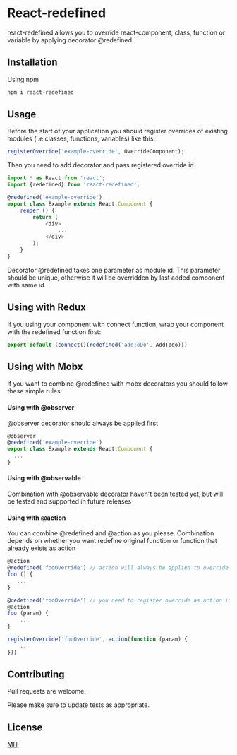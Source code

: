 # React-redefined

react-redefined allows you to override react-component, class, function or variable by applying decorator
@redefined

## Installation

Using npm

```bash
npm i react-redefined
```

## Usage

Before the start of your application you should register overrides of existing modules (i.e classes, functions, variables) like this:
```javascript
registerOverride('example-override', OverrideComponent);
```
Then you need to add decorator and pass registered override id.

```javascript
import * as React from 'react';
import {redefined} from 'react-redefined';

@redefined('example-override')
export class Example extends React.Component {
    render () {
        return (
            <div>
                ...
            </div>
        );
    }
}
```
Decorator @redefined takes one parameter as module id. This parameter should be unique, otherwise it will be overridden by last added component with same id.

## Using with Redux
If you using your component with connect function, wrap your component with the redefined function first:
```javascript
export default (connect()(redefined('addToDo', AddTodo)))
```

## Using with Mobx
If you want to combine @redefined with mobx decorators you should follow these simple rules:

#### Using with @observer
@observer decorator should always be applied first
```javascript
@observer
@redefined('example-override')
export class Example extends React.Component {
  ...
}
```

#### Using with @observable
Combination with @observable decorator haven't been tested yet, but will be tested and supported in future releases 

#### Using with @action
You can combine @redefined and @action as you please. 
Combination depends on whether you want redefine
 original function or function that already exists as action

```javascript
@action
@redefined('fooOverride') // action will always be applied to override
foo () {
   ...
}
```

```javascript
@redefined('fooOverride') // you need to register override as action if you want it to be an action
@action
foo (param) {
    ...
}

registerOverride('fooOverride', action(function (param) {
    ...
}))
```

## Contributing
Pull requests are welcome. 

Please make sure to update tests as appropriate.

## License
[MIT](https://choosealicense.com/licenses/mit/)
